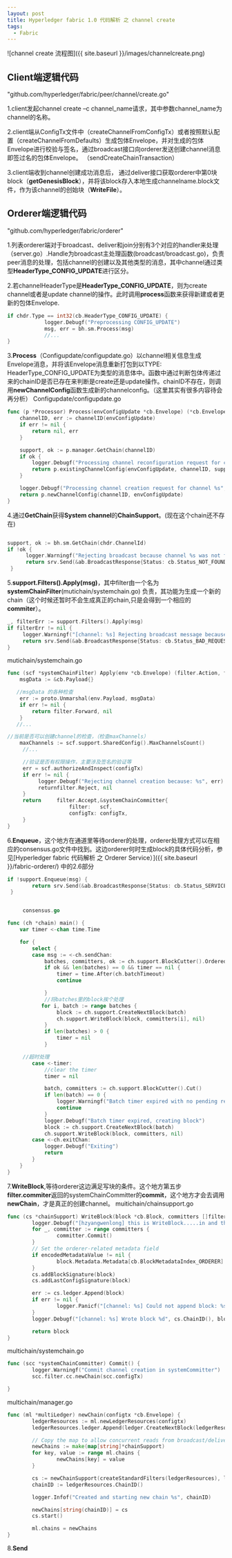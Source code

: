 ```yaml
---
layout: post
title: Hyperledger fabric 1.0 代码解析 之 channel create
tags:
  - Fabric
---
```

![channel create 流程图]({{ site.baseurl }}/images/channelcreate.png)

## Client端逻辑代码     
"github.com/hyperledger/fabric/peer/channel/create.go"

1.client发起channel create –c channel_name请求，其中参数channel_name为channel的名称。

2.client端从ConfigTx文件中（createChannelFromConfigTx）或者按照默认配置（createChannelFromDefaults）生成包体Envelope，并对生成的包体Envelope进行校验与签名，通过broadcast接口向orderer发送创建channel消息即签过名的包体Envelope。 （sendCreateChainTransaction）

3.client端收到channel创建成功消息后， 通过deliver接口获取orderer中第0块block（**getGenesisBlock**），并将该block存入本地生成channelname.block文件，作为该channel的创始块（**WriteFile**）。

## Orderer端逻辑代码   
"github.com/hyperledger/fabric/orderer"
     
1.列表orderer端对于broadcast、deliver和join分别有3个对应的handler来处理（server.go）.Handle为broadcast主处理函数(broadcast/broadcast.go)，负责peer消息的处理，包括channel的创建以及其他类型的消息，其中channel通过类型**HeaderType_CONFIG_UPDATE**进行区分。

2.若channelHeaderType是**HeaderType_CONFIG_UPDATE**，则为create channel或者是update channel的操作。此时调用**process**函数来获得新建或者更新的包体Envelope.
```go
if chdr.Type == int32(cb.HeaderType_CONFIG_UPDATE) {
            logger.Debugf("Preprocessing CONFIG_UPDATE")
            msg, err = bh.sm.Process(msg)
            //...
}
```
3.**Process**（Configupdate/configupdate.go）以channel相关信息生成Envelope消息，并将该Envelope消息重新打包到以TYPE: HeaderType_CONFIG_UPDATE为类型的消息体中。函数中通过判断包体传递过来的chainID是否已存在来判断是create还是update操作。chainID不存在，则调用**newChannelConfig**函数生成新的channelconfig。（这里其实有很多内容待会再分析）
Configupdate/configupdate.go

```go
func (p *Processor) Process(envConfigUpdate *cb.Envelope) (*cb.Envelope, error) {
    channelID, err := channelID(envConfigUpdate)
    if err != nil {
        return nil, err
    }

    support, ok := p.manager.GetChain(channelID)
    if ok {
        logger.Debugf("Processing channel reconfiguration request for channel %s", channelID)
        return p.existingChannelConfig(envConfigUpdate, channelID, support)
    }

    logger.Debugf("Processing channel creation request for channel %s", channelID)
    return p.newChannelConfig(channelID, envConfigUpdate)
}
```
4.通过**GetChain**获得**System channel**的**ChainSupport**。(现在这个chain还不存在)

```go

support, ok := bh.sm.GetChain(chdr.ChannelId)
if !ok {
      logger.Warningf("Rejecting broadcast because channel %s was not found", chdr.ChannelId)
      return srv.Send(&ab.BroadcastResponse{Status: cb.Status_NOT_FOUND})
 }
```
5.**support.Filters().Apply(msg)**，其中filter由一个名为**systemChainFilter**(mutichain/systemchain.go) 负责，其功能为生成一个新的chain（这个时候还暂时不会生成真正的chain,只是会得到一个相应的**commiter**）。

```go
_, filterErr := support.Filters().Apply(msg)
if filterErr != nil {
     logger.Warningf("[channel: %s] Rejecting broadcast message because of filter error: %s", chdr.ChannelId, filterErr)
     return srv.Send(&ab.BroadcastResponse{Status: cb.Status_BAD_REQUEST})
}
```

 mutichain/systemchain.go
 
```go
func (scf *systemChainFilter) Apply(env *cb.Envelope) (filter.Action, filter.Committer) {
    msgData := &cb.Payload{}

   //msgData 的各种检查
    err := proto.Unmarshal(env.Payload, msgData)
    if err != nil {
        return filter.Forward, nil
    }
   //...

//当前是否可以创建channel的检查，（检查maxChannels）
    maxChannels := scf.support.SharedConfig().MaxChannelsCount()
     //...

     //验证是否有权限操作，主要涉及签名的验证等
     err = scf.authorizeAndInspect(configTx)
     if err != nil {
          logger.Debugf("Rejecting channel creation because: %s", err)
          returnfilter.Reject, nil
     }
     return     filter.Accept,&systemChainCommitter{
                    filter:   scf,
                    configTx: configTx,
     }
}
```
 6.**Enqueue**，这个地方在通道里等待orderer的处理，orderer处理方式可以在相应的consensus.go文件中找到。这边orderer何时生成block的具体代码分析，参见[Hyperledger fabric 代码解析 之 Orderer Service）]({{ site.baseurl }}/fabric-orderer/)  中的2.6部分
 
```go
if !support.Enqueue(msg) {
        return srv.Send(&ab.BroadcastResponse{Status: cb.Status_SERVICE_UNAVAILABLE})
 }


     consensus.go

func (ch *chain) main() {
    var timer <-chan time.Time

    for {
        select {
        case msg := <-ch.sendChan:
            batches, committers, ok := ch.support.BlockCutter().Ordered(msg)
            if ok && len(batches) == 0 && timer == nil {
                timer = time.After(ch.batchTimeout)
                continue

            }
            //将batches里的block挨个处理
           for i, batch := range batches {
                block := ch.support.CreateNextBlock(batch)
                ch.support.WriteBlock(block, committers[i], nil)
            }
            if len(batches) > 0 {
                timer = nil
            }

     //超时处理
        case <-timer:
            //clear the timer
            timer = nil

            batch, committers := ch.support.BlockCutter().Cut()
            if len(batch) == 0 {
                logger.Warningf("Batch timer expired with no pending requests, this might indicate a bug")
                continue
            }
            logger.Debugf("Batch timer expired, creating block")
            block := ch.support.CreateNextBlock(batch)
            ch.support.WriteBlock(block, committers, nil)
        case <-ch.exitChan:
            logger.Debugf("Exiting")
            return
        }
    }
}
```
7.**WriteBlock**,等待orderer这边满足写块的条件。这个地方第五步**filter.commiter**返回的systemChainCommitter的**commit**，这个地方才会去调用**newChain**，才是真正的创建channel。
muitichain/chainsupport.go

```go
func (cs *chainSupport) WriteBlock(block *cb.Block, committers []filter.Committer, encodedMetadataValue []byte) *cb.Block {
        logger.Debugf("[hzyangwenlong] this is WriteBlock.....in and the commiters is %v", committers)
        for _, committer := range committers {
                committer.Commit()
        }
        // Set the orderer-related metadata field
        if encodedMetadataValue != nil {
                block.Metadata.Metadata[cb.BlockMetadataIndex_ORDERER] = utils.MarshalOrPanic(&cb.Metadata{Value: encodedMetadataValue})
        }
        cs.addBlockSignature(block)
        cs.addLastConfigSignature(block)

        err := cs.ledger.Append(block)
        if err != nil {
                logger.Panicf("[channel: %s] Could not append block: %s", cs.ChainID(), err)
        }
        logger.Debugf("[channel: %s] Wrote block %d", cs.ChainID(), block.GetHeader().Number)

        return block
}
```

multichain/systemchain.go
```go
func (scc *systemChainCommitter) Commit() {
        logger.Warningf("Commit channel creation in systemCommitter")
        scc.filter.cc.newChain(scc.configTx)

}
```

multichain/manager.go
```go
func (ml *multiLedger) newChain(configtx *cb.Envelope) {
        ledgerResources := ml.newLedgerResources(configtx)
        ledgerResources.ledger.Append(ledger.CreateNextBlock(ledgerResources.ledger, []*cb.Envelope{configtx}))

        // Copy the map to allow concurrent reads from broadcast/deliver while the new chainSupport is
        newChains := make(map[string]*chainSupport)
        for key, value := range ml.chains {
                newChains[key] = value
        }

        cs := newChainSupport(createStandardFilters(ledgerResources), ledgerResources, ml.consenters, ml.signer)
        chainID := ledgerResources.ChainID()

        logger.Infof("Created and starting new chain %s", chainID)

        newChains[string(chainID)] = cs
        cs.start()

        ml.chains = newChains
}
```
8.**Send**
